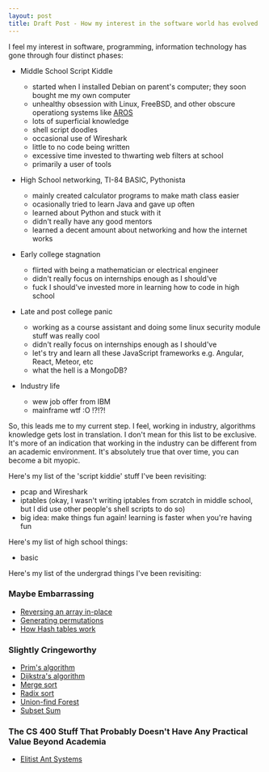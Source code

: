 ```yaml
---
layout: post
title: Draft Post - How my interest in the software world has evolved
---
```


I feel my interest in software, programming, information technology has gone through four distinct phases:

* Middle School Script Kiddle
    * started when I installed Debian on parent's computer; they soon bought me my own computer
    * unhealthy obsession with Linux, FreeBSD, and other obscure operationg systems like [AROS](https://aros.sourceforge.io/)
    * lots of superficial knowledge 
    * shell script doodles 
    * occasional use of Wireshark
    * little to no code being written
    * excessive time invested to thwarting web filters at school
    * primarily a user of tools

* High School networking, TI-84 BASIC, Pythonista
   * mainly created calculator programs to make math class easier
   * ocasionally tried to learn Java and gave up often
   * learned about Python and stuck with it
   * didn't really have any good mentors
   * learned a decent amount about networking and how the internet works

* Early college stagnation
   * flirted with being a mathematician or electrical engineer
   * didn't really focus on internships enough as I should've
   * fuck I should've invested more in learning how to code in high school

* Late and post college panic
   * working as a course assistant and doing some linux security module stuff was really cool
   * didn't really focus on internships enough as I should've
   * let's try and learn all these JavaScript frameworks e.g. Angular, React, Meteor, etc
   * what the hell is a MongoDB?

* Industry life
   * wew job offer from IBM
   * mainframe wtf :O !?!?!

So, this leads me to my current step. I feel, working in industry, algorithms knowledge gets lost in translation.
I don't mean for this list to be exclusive.  It's more of an indication that working in the industry can be different from an academic environment.
It's absolutely true that over time, you can become a bit myopic. 

Here's my list of the 'script kiddie' stuff I've been revisiting:
* pcap and Wireshark
* iptables (okay, I wasn't writing iptables from scratch in middle school, but I did use other people's shell scripts to do so)
* big idea: make things fun again! learning is faster when you're having fun

Here's my list of high school things:
* basic 

Here's my list of the undergrad things I've been revisiting:

### Maybe Embarrassing
* [Reversing an array in-place](https://en.wikipedia.org/wiki/In-place_algorithm#examples)
* [Generating permutations](https://en.wikipedia.org/wiki/Permutation#Algorithms_to_generate_permutations)
* [How Hash tables work](https://en.wikipedia.org/wiki/Hash_table)

### Slightly Cringeworthy
* [Prim's algorithm](https://en.wikipedia.org/wiki/Prim%27s_algorithm)
* [Dijkstra's algorithm](https://en.wikipedia.org/wiki/Dijkstra%27s_algorithm)
* [Merge sort](https://en.wikipedia.org/wiki/Merge_sort)
* [Radix sort](https://en.wikipedia.org/wiki/Radix_sort)
* [Union-find Forest](https://en.wikipedia.org/wiki/Disjoint-set_data_structure)
* [Subset Sum](https://en.wikipedia.org/wiki/Subset_sum_problem)

### The CS 400 Stuff That Probably Doesn't Have Any Practical Value Beyond Academia
* [Elitist Ant Systems](https://en.wikipedia.org/wiki/Ant_colony_optimization_algorithms#Elitist_Ant_System)
